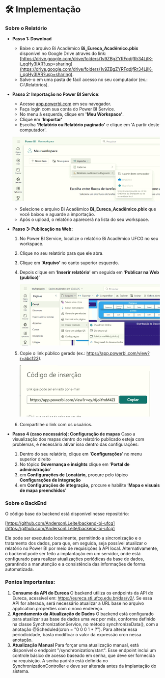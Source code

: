 # 🛠️ Implementação

### Sobre o Relatório

- **Passo 1: Download**
    - Baixe o arquivo Bi Acadêmico **Bi_Eureca_Acadêmico.pbix** disponível no Google Drive através do link: [https://drive.google.com/drive/folders/1v9ZBgZYRFqdjfRr34LjIK-i_qqHy3IAR?usp=sharing](https://drive.google.com/drive/folders/1v9ZBgZYRFqdjfRr34LjIK-i_qqHy3IAR?usp=sharing).
    - Salve-o em uma pasta de fácil acesso no seu computador (ex.: C:\Relatórios\).
- **Passo 2: Importação no Power BI Service**:
    - Acesse [app.powerbi.com](https://app.powerbi.com/) em seu navegador.
    - Faça login com sua conta do Power BI Service.
    - No menu à esquerda, clique em **'Meu Workspace'**.
    - Clique em **'Importar'**
    - Escolha **'Relatório ou Relatório paginado'** e clique em 'A partir deste computador'.
    
    ![print1.png](implementation/print1.png)
    
    - Selecione o arquivo Bi Acadêmico **Bi_Eureca_Acadêmico.pbix** que você baixou e aguarde a importação.
    - Após o upload, o relatório aparecerá na lista do seu workspace.
- **Passo 3: Publicação na Web:**
    1. No Power BI Service, localize o relatório Bi Acadêmico UFCG no seu workspace.
    2. Clique no seu relatório para que ele abra.
    3. Clique em **'Arquivo'** no canto superior esquerdo.
    4. Depois clique em ‘**Inserir relatório**’ em seguida em ‘**Publicar na Web (publico)**’
        
       ![print3.png](implementation/print3.png)
        
    5. Copie o link público gerado (ex.: https://app.powerbi.com/view?r=abc123).
        
        ![print2.png](implementation/print2.png)
        
    6. Compartilhe o link com os usuários.
- **Passo 4 (caso necessário): Configuração de mapas**
Caso a visualização dos mapas dentro do relatório publicado esteja com problemas, é necessário ativar isso dentro das configurações:
    1. Dentro do seu relatório, clique em ‘**Configurações**’ no menu superior direito
    2. No tópico **Governança e insights** clique em ‘**Portal de administração**’
    3. em **Configurações de Locatário,** procure pelo tópico **Configurações de integração**
    4. em **Configurações de integração,** procure e habilite ‘**Mapa e visuais de mapa preenchidos**’

### Sobre o BackEnd

O código base do backend está disponível nesse repositório: 

[https://github.com/AndersonLLeite/backend-bi-ufcg](https://github.com/AndersonLLeite/backend-bi-ufcg)

Ele pode ser executado localmente, permitindo a sincronização e o tratamento dos dados, para que, em seguida, seja possível atualizar o relatório no Power BI por meio de requisições à API local. Alternativamente, o backend pode ser feito a implantação em um servidor, onde está configurado para realizar atualizações periódicas da base de dados, garantindo a manutenção e a consistência das informações de forma automatizada. 

### Pontos Importantes:

1. **Consumo da API do Eureca**
O backend utiliza os endpoints da API do Eureca, acessível em: https://eureca.sti.ufcg.edu.br/das/v2/. Se essa API for alterada, será necessário atualizar a URL base no arquivo application.properties com o novo endereço.
2. **Agendamento da Atualização de Dados**
O backend está configurado para atualizar sua base de dados uma vez por mês, conforme definido na classe SynchronizationService, no método synchronizeData(), com a anotação @Scheduled(cron = "0 0 0 1 * ?"). Para alterar essa periodicidade, basta modificar o valor da expressão cron nessa anotação.
3. **Atualização Manual**
Para forçar uma atualização manual, está disponível o endpoint "/synchronization/start". Esse endpoint inclui um controle básico de acesso baseado em senha, que deve ser fornecida na requisição. A senha padrão está definida no SynchronizationController e deve ser alterada antes da implantação  do sistema.
